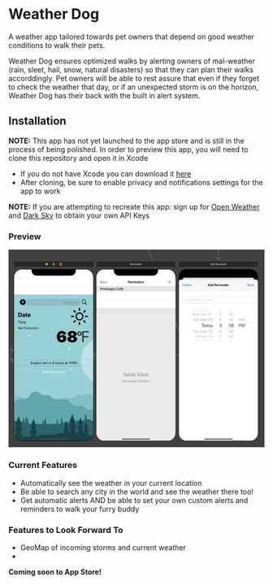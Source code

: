 # Weather Dog

A weather app tailored towards pet owners that depend on good weather conditions to walk their pets. 

Weather Dog ensures optimized walks by alerting owners of mal-weather (rain, sleet, hail, snow, natural disasters) so that they can plan their walks accorddingly. Pet owners will be able to rest assure that even if they forget to check the weather that day, or if an unexpected storm is on the horizon, Weather Dog has their back with the built in alert system. 
 
 ## Installation 
 **NOTE:** This app has not yet launched to the app store and is still in the process of being polished. In order to preview this app, you will need to clone this repository and open it in Xcode
 - If you do not have Xcode you can download it [here](https://developer.apple.com/xcode/)
 - After cloning, be sure to enable privacy and notifications settings for the app to work
 
 **NOTE:** If you are attempting to recreate this app: sign up for [Open Weather](https://openweathermap.org/api) and [Dark Sky](https://darksky.net/dev) to obtain your own API Keys

 ### Preview
![](weather_dog_screens.jpg)

### Current Features 
- Automatically see the weather in your current location 
- Be able to search any city in the world and see the weather there too! 
- Get automatic alerts AND be able to set your own custom alerts and reminders to walk your furry buddy 

### Features to Look Forward To 
- GeoMap of incoming storms and current weather 
- 

**Coming soon to App Store!**

